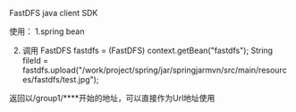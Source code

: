 
FastDFS java client SDK

使用：
1.spring bean 

<bean id="fastdfs" class="com.ttfc.fastdfs.client.FastDFS">
		<property name="fastClientConf" value="classpath:client.conf" />
</bean>

2. 调用
 FastDFS fastdfs = (FastDFS) context.getBean("fastdfs");
 String fileId = fastdfs.upload("/work/project/spring/jar/springjarmvn/src/main/resources/fastdfs/test.jpg");
 
 返回以/group1/****开始的地址，可以直接作为Url地址使用